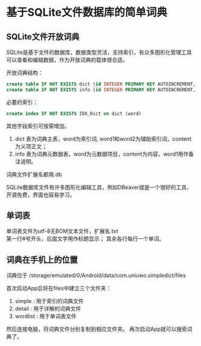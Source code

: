 # 基于SQLite文件数据库的简单词典

## SQLite文件开放词典

SQLite是基于文件的数据库，数据类型灵活，支持索引，有众多图形化管理工具可以查看和编辑数据，作为开放词典的载体很合适。

开放词典结构：
```SQL
create table IF NOT EXISTS dict (id INTEGER PRIMARY KEY AUTOINCREMENT, word text, content text, word1 text, word2 text)
create table IF NOT EXISTS info (id INTEGER PRIMARY KEY AUTOINCREMENT, word varchar(200), content text, word1 text)
```

必要的索引：
```SQL
create index IF NOT EXISTS IDX_Dict on dict (word)
```
其他字段索引可按需增加。

1. dict 表为词典主表，word为索引词, word1和word2为辅助索引词，content为义项正文；
2. info 表为词典元数据表，word为元数据项目，content为内容，word1用作备注说明。

词典文件扩展名都用.db   

SQLite数据库文件有许多图形化编辑工具，例如DBeaver就是一个很好的工具，开源免费，界面也容易学习。   

## 单词表
单词表文件为utf-8无BOM文本文件，扩展名.txt   
第一行#号开头，后面文字用作标题显示；
其余各行每行一个单词。   


## 词典在手机上的位置
词典位于
/storage/emulated/0/Android/data/com.uniuwo.simpledict/files   

首次启动App后将在files中建立三个文件夹：   
1. simple : 用于索引的词典文件
2. detail : 用于详解的词典文件
3. wordlist : 用于单词表文件

然后连接电脑，将词典文件分别复制到相应文件夹。
再次启动App就可以搜索词典了。   

